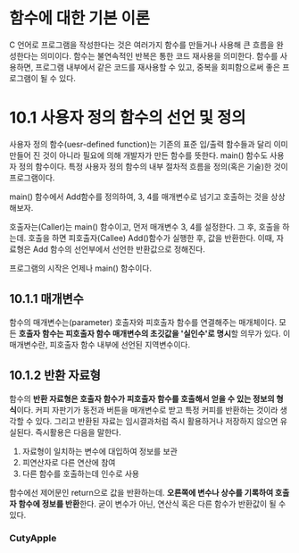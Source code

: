 # 함수에 대한 기본 이론

C 언어로 프로그램을 작성한다는 것은 여러가지 함수를 만들거나 사용해 큰 흐름을 완성한다는 의미이다. 함수는 불연속적인 반복은 통한 코드 재사용을 의미한다. 함수를 사용하면, 프로그램 내부에서 같은 코드를 재사용할 수 있고, 중복을 회피함으로써 좋은 프로그램이 될 수 있다.

# 10.1 사용자 정의 함수의 선언 및 정의

사용자 정의 함수(uesr-defined function)는 기존의 표준 입/출력 함수들과 달리 이미 만들어 진 것이 아니라 필요에 의해 개발자가 만든 함수를 뜻한다. main() 함수도 사용자 정의 함수이다. 특정 사용자 정의 함수의 내부 절차적 흐름을 정의(혹은 기술)한 것이 프로그램이다. 

main() 함수에서 Add함수를 정의하여, 3, 4를 매개변수로 넘기고 호출하는 것을 상상해보자. 

호출자는(Caller)는 main() 함수이고, 먼저 매개변수 3, 4를 설정한다. 그 후, 호출을 하는데. 호출을 하면 피호출자(Callee) Add()함수가 실행한 후, 값을 반환한다. 이때, 자료형은 Add 함수의 선언부에서 선언한 반환값으로 정해진다. 

프로그램의 시작은 언제나 main() 함수이다. 

## 10.1.1 매개변수

함수의 매개변수는(parameter) 호출자와 피호출자 함수를 연결해주는 매개체이다. 모든 **호출자 함수는 피호출자 함수 매개변수의 초깃값을 '실인수'로 명시**할 의무가 있다. 이 매개변수란, 피호출자 함수 내부에 선언된 지역변수이다. 

## 10.1.2 반환 자료형

함수의 **반환 자료형은 호출자 함수가 피호출자 함수를 호출해서 얻을 수 있는 정보의 형식**이다. 커피 자판기가 동전과 버튼을 매개변수로 받고 특정 커피를 반환하는 것이라 생각할 수 있다. 그리고 반환된 자료는 임시결과처럼 즉시 활용하거나 저장하지 않으면 유실된다.
즉시활용은 다음을 말한다.
1. 자료형이 일치하는 변수에 대입하여 정보를 보관
2. 피연산자로 다른 연산에 참여
3. 다른 함수를 호출하는데 인수로 사용

함수에선 제어문인 return으로 값을 반환하는데. **오른쪽에 변수나 상수를 기록하여 호출자 함수에 정보를 반환**한다. 굳이 변수가 아닌, 연산식 혹은 다른 함수가 반환값이 될 수 있다.

### CutyApple